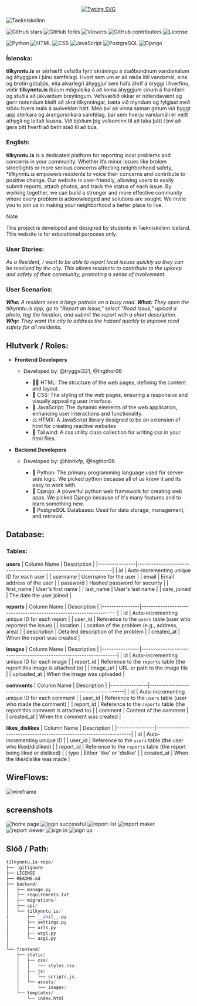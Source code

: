 <div align="center">
  
[![Typing SVG](https://readme-typing-svg.demolab.com?font=Kode+Mono&size=50&duration=2500&pause=1000&center=true&vCenter=true&width=435&lines=tilkynntu.is)](https://git.io/typing-svg)

</div>



![Taekniskolinn](https://img.shields.io/badge/Taekniskolinn-blue?style=for-the-badge&logo=https://encrypted-tbn0.gstatic.com/images?q=tbn:ANd9GcQqTwAaMeKxCyPqZWQFVSrB3ifYAiyyDOn1HQ&s&logoColor=white)

![GitHub stars](https://img.shields.io/github/stars/tilkynntu-is/tilkynntu-project?style=social)
![GitHub forks](https://img.shields.io/github/forks/tilkynntu-is/tilkynntu-project?style=social)
![Viewers](https://img.shields.io/badge/viewers-0-%23000000?style=flat-square&logo=GitHub&logoColor=white)
![GitHub contributors](https://img.shields.io/github/contributors/tilkynntu-is/tilkynntu-project)
![License](https://img.shields.io/github/license/tilkynntu-is/tilkynntu-project)

![Python](https://img.shields.io/badge/Python-3.9-blue?logo=python&logoColor=white)
![HTML](https://img.shields.io/badge/HTML-5-orange?logo=html5&logoColor=white)
![CSS](https://img.shields.io/badge/CSS-3-blue?logo=css3&logoColor=white)
![JavaScript](https://img.shields.io/badge/JavaScript-ES6-yellow?logo=javascript&logoColor=white)
![PostgreSQL](https://img.shields.io/badge/PostgreSQL-4B8BBE?style=flat-square&logo=PostgreSQL&logoColor=white)
![Django](https://img.shields.io/badge/Django-3.2%2B-green?style=flat&logo=django&logoColor=white)


### Íslenska:

**tilkynntu.is** er sérhæfð vefsíða fyrir skráningu á staðbundnum vandamálum og áhyggjum í þínu samfélagi. Hvort sem um er að ræða lítil vandamál, eins og brotin götuljós, eða alvarlegri áhyggjur sem hafa áhrif á öryggi í hverfinu, veitir **tilkynntu.is** íbúum möguleika á að koma áhyggjum sínum á framfæri og stuðla að jákvæðum breytingum. Vefsvæðið okkar er notendavænt og gerir notendum kleift að skrá tilkynningar, bæta við myndum og fylgjast með stöðu hvers máls á auðveldan hátt. Með því að vinna saman getum við byggt upp sterkara og árangursríkara samfélag, þar sem hverju vandamáli er veitt athygli og leitað lausna. Við bjóðum þig velkominn til að taka þátt í því að gera þitt hverfi að betri stað til að búa.


### English:

**tilkynntu.is** is a dedicated platform for reporting local problems and concerns in your community. Whether it’s minor issues like broken streetlights or more serious concerns affecting neighborhood safety, **tilkynntu.is* empowers residents to voice their concerns and contribute to positive change. Our website is user-friendly, allowing users to easily submit reports, attach photos, and track the status of each issue. By working together, we can build a stronger and more effective community where every problem is acknowledged and solutions are sought. We invite you to join us in making your neighborhood a better place to live.



> [!NOTE]
> This project is developed and designed by students in Tækniskólinn Iceland. This website is for educational purposes only.


### User Stories:
_As a Resident, I want to be able to report local issues quickly so they can be resolved by the city.
This allows residents to contribute to the upkeep and safety of their community, promoting a sense of involvement._

### User Scenarios:
_**Who:** A resident sees a large pothole on a busy road.
**What:** They open the tilkynntu.is app, go to "Report an Issue," select "Road Issue," upload a photo, tag the location, and submit the report with a short description.
**Why:** They want the city to address the hazard quickly to improve road safety for all residents._


## Hlutverk / Roles:

+ **Frontend Developers**
  - Developed by: @tryggvi321, @Ingthor06
  
    - 👷‍♂️ HTML: The structure of the web pages, defining the content and layout.
    - 🎨 CSS: The styling of the web pages, ensuring a responsive and visually appealing user interface.
    - 📝 JavaScript: The dynamic elements of the web application, enhancing user interactions and functionality.
    - ⚖️ HTMX: A JavaScript library designed to be an extension of html for creating reactive websites
    - 💨 Tailwind: A css utility class collection for writing css in your html files.

+ **Backend Developers**
  - Developed by: @hinrikfp, @Ingthor06 
 
    - 🐍 Python: The primary programming language used for server-side logic. We picked python because all of us know it and its easy to work with.
    - 📗 Django: A powerful python web framework for creating web apps. We picked Django because of it's many features and to learn something new.
    - 🐘 PostgreSQL Databases: Used for data storage, management, and retrieval.

## Database:
### Tables:

**users**
| Column Name    | Description                                                       |
|----------------|-------------------------------------------------------------------|
| id             | Auto-incrementing unique ID for each user                         |
| username       | Username for the user                                             |
| email          | Email address of the user                                         |
| password       | Hashed password for security                                      |
| first_name     | User's first name                                                 |
| last_name      | User's last name                                                  |
| date_joined    | The date the user joined                                          |

**reports**
| Column Name    | Description                                                       |
|----------------|-------------------------------------------------------------------|
| id             | Auto-incrementing unique ID for each report                       |
| user_id        | Reference to the `users` table (user who reported the issue)     |
| location       | Location of the problem (e.g., address, area)                     |
| description    | Detailed description of the problem                               |
| created_at     | When the report was created                                       |

**images**
| Column Name    | Description                                                       |
|----------------|-------------------------------------------------------------------|
| id             | Auto-incrementing unique ID for each image                        |
| report_id      | Reference to the `reports` table (the report this image is attached to) |
| image_url      | URL or path to the image file                                     |
| uploaded_at    | When the image was uploaded                                       |

**comments**
| Column Name    | Description                                                       |
|----------------|-------------------------------------------------------------------|
| id             | Auto-incrementing unique ID for each comment                      |
| user_id        | Reference to the `users` table (user who made the comment)        |
| report_id      | Reference to the `reports` table (the report this comment is attached to) |
| comment        | Content of the comment                                            |
| created_at     | When the comment was created                                      |

**likes_dislikes**
| Column Name    | Description                                                       |
|----------------|-------------------------------------------------------------------|
| id             | Auto-incrementing unique ID                                        |
| user_id        | Reference to the `users` table (the user who liked/disliked)     |
| report_id      | Reference to the `reports` table (the report being liked or disliked) |
| type           | Either 'like' or 'dislike'                                        |
| created_at     | When the like/dislike was made                                    |




## WireFlows:
![wireframe](https://github.com/user-attachments/assets/195fdf20-d5fb-4a4d-8d84-c1ba9d250ef8)

## screenshots
![home page](images/home_page.png)
![login successful](images/login_successful.png)
![report list](images/report_list.png)
![report maker](images/report_maker.png)
![report viewer](images/report_viewer.png)
![sign in](images/signin.png)
![sign up](signup.png)




## Slóð / Path:
```py
tilkynntu.is-repo/
├── .gitignore                
├── LICENSE                   
├── README.md                 
├── backend/                  
│   ├── manage.py             
│   ├── requirements.txt
│   ├── migrations/
│   ├── api/
│   └── tilkynntu_is/            
│       ├── __init__.py       
│       ├── settings.py       
│       ├── urls.py           
│       ├── wsgi.py           
│       └── asgi.py           
│    
└── frontend/                 
    ├── static/               
    │   ├── css/              
    │   │   └── styles.css    
    │   ├── js/               
    │   │   └── scripts.js    
    │   └── assets/
    │       └── images/
    └── templates/            
        └── index.html               
```



